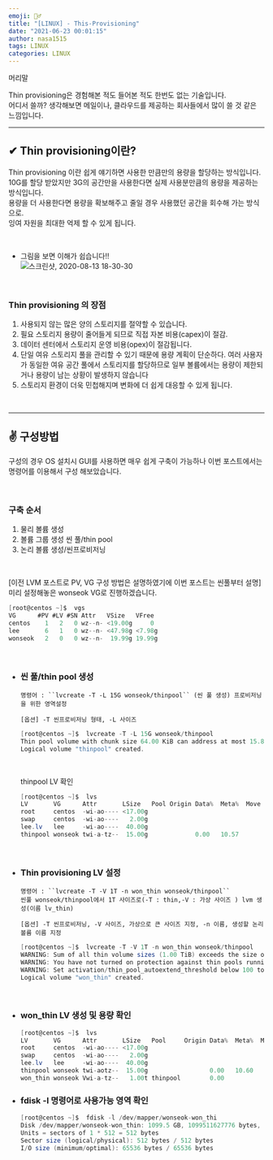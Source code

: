 ```yaml
---
emoji: 🤦‍♂️
title: "[LINUX] - This-Provisioning"
date: "2021-06-23 00:01:15"
author: nasa1515
tags: LINUX
categories: LINUX
---
```



머리말  

Thin provisioning은 경험해본 적도 들어본 적도 한번도 없는 기술입니다.  
어디서 쓸까? 생각해보면 메일이나, 클라우드를 제공하는 회사들에서 많이 쓸 것 같은 느낌입니다.

----
	
## ✔ Thin provisioning이란?

Thin provisioning 이란 쉽게 얘기하면 사용한 만큼만의 용량을 할당하는 방식입니다.  
10G를 할당 받았지만 3G의 공간만을 사용한다면 실제 사용분만큼의 용량을 제공하는 방식입니다.  
용량을 더 사용한다면 용량을 확보해주고 줄일 경우 사용했던 공간을 회수해 가는 방식으로.  
잉여 자원을 최대한 억제 할 수 있게 됩니다.  

<br/>


* 그림을 보면 이해가 쉽습니다!!  
![스크린샷, 2020-08-13 18-30-30](https://user-images.githubusercontent.com/69498804/90118378-1cb86900-dd93-11ea-93f4-09740a93bd5e.png)

<br/>

### Thin provisioning 의 장점

1. 사용되지 않는 많은 양의 스토리지를 절약할 수 있습니다.  
2. 필요 스토리지 용량이 줄어들게 되므로 직접 자본 비용(capex)이 절감.  
3. 데이터 센터에서 스토리지 운영 비용(opex)이 절감됩니다.  
4.  단일 여유 스토리지 풀을 관리할 수 있기 때문에 용량 계획이 단순하다. 여러 사용자가 동일한 여유 공간 풀에서 스토리지를 할당하므로 일부 볼륨에서는 용량이 제한되거나 용량이 남는 상황이 발생하지 않습니다    
5. 스토리지 환경이 더욱 민첩해지며 변화에 더 쉽게 대응할 수 있게 됩니다.
  
  
<br/>  

---

## ✌ 구성방법

구성의 경우 OS 설치시 GUI를 사용하면 매우 쉽게 구축이 가능하나 이번 포스트에서는 명령어를 이용해서 구성 해보았습니다.  

<br/>

### 구축 순서  

  1. 물리 볼륨 생성  
  2. 볼륨 그룹 생성 씬 풀/thin pool  
  3. 논리 볼륨 생성/씬프로비저닝    

<br/>

[이전 LVM 포스트로 PV, VG 구성 방법은 설명하였기에 이번 포스트는 씬풀부터 설명]  
미리 설정해놓은 wonseok VG로 진행하겠습니다.
	
```cs
[root@centos ~]$  vgs
VG      #PV #LV #SN Attr   VSize   VFree 
centos    1   2   0 wz--n- <19.00g     0 
lee       6   1   0 wz--n- <47.98g <7.98g
wonseok   2   0   0 wz--n-  19.99g 19.99g
```

<br/>

* ### 씬 풀/thin pool 생성
		        
	
	  명령어 : ``lvcreate -T -L 15G wonseok/thinpool`` (씬 풀 생성) 프로비저닝을 위한 영역설정

	  [옵션] -T 씬프로비저닝 형태, -L 사이즈

	```cs
	[root@centos ~]$  lvcreate -T -L 15G wonseok/thinpool 
	Thin pool volume with chunk size 64.00 KiB can address at most 15.81 TiB of data.
	Logical volume "thinpool" created.
	```

	<br/>

	thinpool LV 확인
	  
	```cs
	[root@centos ~]$  lvs
	LV       VG      Attr       LSize   Pool Origin Data%  Meta%  Move Log Cpy%Sync Convert
	root     centos  -wi-ao---- <17.00g                                                    
	swap     centos  -wi-ao----   2.00g                                                    
	lee.lv   lee     -wi-ao----  40.00g                                                    
	thinpool wonseok twi-a-tz--  15.00g             0.00   10.57 
	```

	<br/>

* ### Thin provisioning LV 설정
	
	  명령어 : ``lvcreate -T -V 1T -n won_thin wonseok/thinpool``
	  씬풀 wonseok/thinpool에서 1T 사이즈로(-T : thin,-V : 가상 사이즈 ) lvm 생성(이름 lv_thin)

	  [옵션] -T 씬프로비저닝, -V 사이즈, 가상으로 큰 사이즈 지정, -n 이름, 생성할 논리볼륨 이름 지정

	```cs
	[root@centos ~]$  lvcreate -T -V 1T -n won_thin wonseok/thinpool
	WARNING: Sum of all thin volume sizes (1.00 TiB) exceeds the size of thin pool wonseok/thinpool and the size of whole volume group (19.99 GiB).
	WARNING: You have not turned on protection against thin pools running out of space.
	WARNING: Set activation/thin_pool_autoextend_threshold below 100 to trigger automatic extension of thin pools before they get full.
	Logical volume "won_thin" created.
	```

<br/>

* ### won_thin LV 생성 및 용량 확인

	```cs
	[root@centos ~]$  lvs
	LV       VG      Attr       LSize   Pool     Origin Data%  Meta%  Move Log Cpy%Sync Convert
	root     centos  -wi-ao---- <17.00g                                                        
	swap     centos  -wi-ao----   2.00g                                                        
	lee.lv   lee     -wi-ao----  40.00g                                                        
	thinpool wonseok twi-aotz--  15.00g                 0.00   10.60                           
	won_thin wonseok Vwi-a-tz--   1.00t thinpool        0.00                
	```

* ### fdisk -l 명령어로 사용가능 영역 확인

	```cs
	[root@centos ~]$  fdisk -l /dev/mapper/wonseok-won_thi	
	Disk /dev/mapper/wonseok-won_thin: 1099.5 GB, 1099511627776 bytes, 2147483648 sectors
	Units = sectors of 1 * 512 = 512 bytes
	Sector size (logical/physical): 512 bytes / 512 bytes
	I/O size (minimum/optimal): 65536 bytes / 65536 bytes
	```

```toc
```
  

  



 

